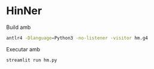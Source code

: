 # HinNer

Build amb

```.sh
antlr4 -Dlanguage=Python3 -no-listener -visitor hm.g4
```

Executar amb

```.sh
streamlit run hm.py
```